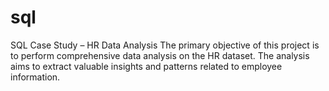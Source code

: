 # sql
SQL Case Study – HR Data Analysis
The primary objective of this project is to perform comprehensive data analysis on the HR dataset. The analysis aims to extract valuable insights and patterns related to employee information.
